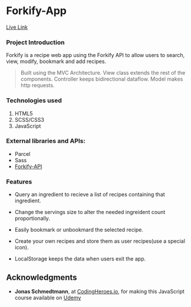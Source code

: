 # Forkify-App
[Live Link](https://forkify-vanillajs-shinta.netlify.app/)

### Project Introduction

Forkify is a recipe web app using the Forkify API to allow users to search, view, modify, bookmark and add recipes.

> Built using the MVC Architecture. View class extends the rest of the components. Controller keeps bidirectional dataflow. Model makes http requests. 

### Technologies used

1. HTML5
2. SCSS/CSS3
3. JavaScript

### External libraries and APIs:

* Parcel
* Sass
* [Forkify-API](https://forkify-api.herokuapp.com/v2)

### Features

* Query an ingredient to recieve a list of recipes containing that ingredient.

* Change the servings size to alter the needed ingreident count proportionally.

* Easily bookmark or unbookmard the selected recipe.

* Create your own recipes and store them as user recipes(use a special icon).

* LocalStorage keeps the data when users exit the app.


## Acknowledgments

- **Jonas Schmedtmann**, at [CodingHeroes.io](http://codingheroes.io/index.html), for making this JavaScript course available on [Udemy](https://www.udemy.com/the-complete-javascript-course)
